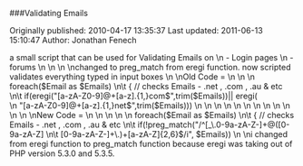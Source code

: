 ###Validating Emails

Originally published: 2010-04-17 13:35:37
Last updated: 2011-06-13 15:10:47
Author: Jonathan Fenech

a small script that can be used for Validating Emails on \n - Login pages\n - forums \n\n\n\nchanged to preg_match from eregi function. now scripted validates everything typed in input boxes \n\nOld Code = \n\n\n           foreach($Email as $Emails)\n\t   { // checks Emails - .net , .com , .au  & etc\n\t   if(eregi("[a-zA-Z0-9]@+[a-z].{1,}com$",trim($Emails))|| eregi(            \n           "[a-zA-Z0-9]@+[a-z].{1,}net$",trim($Emails)))\n\n\n\n\n\n\n\n\n\n\n\n\nNew Code = \n\n\n\n\n           foreach($Email as $Emails)\n\t   { // checks Emails - .net , .com , .au  & etc\n\t   if(!preg_match("/^[_\\.0-9a-zA-Z-]+@([0-9a-zA-Z]\n\t   [0-9a-zA-Z-]+\\.)+[a-zA-Z]{2,6}$/i", $Emails))\n\ni changed from eregi function to preg_match function because eregi was taking out of PHP version 5.3.0 and 5.3.5.